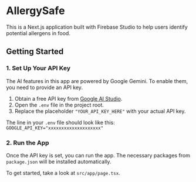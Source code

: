 # AllergySafe

This is a Next.js application built with Firebase Studio to help users identify potential allergens in food.

## Getting Started

### 1. Set Up Your API Key

The AI features in this app are powered by Google Gemini. To enable them, you need to provide an API key.

1.  Obtain a free API key from [Google AI Studio](https://aistudio.google.com/app/apikey).
2.  Open the `.env` file in the project root.
3.  Replace the placeholder `"YOUR_API_KEY_HERE"` with your actual API key.

The line in your `.env` file should look like this:
`GOOGLE_API_KEY="xxxxxxxxxxxxxxxxxxxx"`


### 2. Run the App

Once the API key is set, you can run the app. The necessary packages from `package.json` will be installed automatically.

To get started, take a look at `src/app/page.tsx`.
